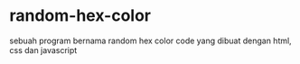 # random-hex-color
sebuah program bernama random hex color code yang dibuat dengan html, css dan javascript
